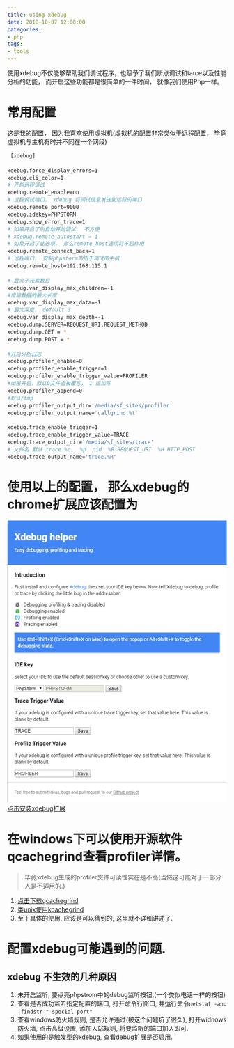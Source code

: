```yaml
---
title: using xdebug
date: 2018-10-07 12:00:00
categories:
- php
tags:
- tools
---
```


使用xdebug不仅能够帮助我们调试程序，也赋予了我们断点调试和tarce以及性能分析的功能， 而开启这些功能都是很简单的一件时间， 就像我们使用Php一样。

<!-- more --> 

# 常用配置

这是我的配置， 因为我喜欢使用虚拟机(虚拟机的配置非常类似于远程配置， 毕竟虚拟机与主机有时并不同在一个网段)

```bash
 [xdebug]

xdebug.force_display_errors=1
xdebug.cli_color=1
# 开启远程调试
xdebug.remote_enable=on
# 远程调试端口， xdebug 将调试信息发送到远程的端口
xdebug.remote_port=9000
xdebug.idekey=PHPSTORM
xdebug.show_error_trace=1
# 如果开启了则自动开始调试， 不方便
# xdebug.remote_autostart = 1 
# 如果开启了此选项， 那么remote_host选项将不起作用
xdebug.remote_connect_back=1
# 远程端口， 安装phpstorm的用于调试的主机
xdebug.remote_host=192.168.115.1

# 最大子元素数目
xdebug.var_display_max_children=-1
#传输数据的最大长度
xdebug.var_display_max_data=-1
# 最大深度， default 3
xdebug.var_display_max_depth=-1
xdebug.dump.SERVER=REQUEST_URI,REQUEST_METHOD
xdebug.dump.GET = *
xdebug.dump.POST = *

#开启分析日志
xdebug.profiler_enable=0
xdebug.profiler_enable_trigger=1
xdebug.profiler_enable_trigger_value=PROFILER
#如果开启，默认0文件会被覆写， 1 追加写
xdebug.profiler_append=0
#默认/tmp
xdebug.profiler_output_dir='/media/sf_sites/profiler'
xdebug.profiler_output_name='callgrind.%t'

xdebug.trace_enable_trigger=1
xdebug.trace_enable_trigger_value=TRACE
xdebug.trace_output_dir='/media/sf_sites/trace'
# 文件名 默认 trace.%c   %p  pid  %R REQUEST_URI  %H HTTP_HOST
xdebug.trace_output_name='trace.%R'
```

# 使用以上的配置， 那么xdebug的chrome扩展应该配置为
![xdebug扩展配置](/assets/images/postImages/Snipaste_2018-10-07_17-20-43.jpg)
[点击安装xdebug扩展](https://chrome.google.com/webstore/detail/eadndfjplgieldjbigjakmdgkmoaaaoc)

# 在windows下可以使用开源软件qcachegrind查看profiler详情。

> 毕竟xdebug生成的profiler文件可读性实在是不高(当然这可能对于一部分人是不适用的.)

1. [点击下载qcachegrind](https://sourceforge.net/projects/qcachegrindwin/)
2. [类unix使用kcachegrind](http://kcachegrind.sourceforge.net/html/Download.html)
3. 至于具体的使用, 应该是可以猜到的, 这里就不详细讲述了.

# 配置xdebug可能遇到的问题.

## xdebug 不生效的几种原因

1. 未开启监听, 要点亮phpstrom中的debug监听按钮,(一个类似电话一样的按钮)
2. 查看是否成功监听指定配置的端口, 打开命令行窗口, 并运行命令`netstat -ano |findstr " special port"`
3. 查看windows防火墙规则, 是否允许通过(被这个问题坑了很久), 打开widnows防火墙, 点击高级设置, 添加入站规则, 将要监听的端口加入即可.
4. 如果使用的是触发型的xdebug, 查看debug扩展是否启用.

